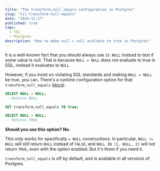 ```yaml
---
title: "The transform_null_equals configuration in Postgres"
slug: "til-transform-null-equals"
date: "2024-11-17"
published: true
tags:
  - TIL
  - Postgres
description: "How to make null = null evaluate to true in Postgres"
---
```


It is a well-known fact that you should always use `IS NULL` instead to test if some value is null. That is because `NULL = NULL` does not evaluate to true in SQL, instead it evaluates to `NULL`. 

However, if you insist on violating SQL standards and making `NULL = NULL` be true, you can. There's a runtime configuration option for that: `transform_null_equals` ([docs](https://www.postgresql.org/docs/17/runtime-config-compatible.html#GUC-TRANSFORM-NULL-EQUALS)).

```sql
SELECT NULL = NULL;
-- Returns NULL

SET transform_null_equals TO true;

SELECT NULL = NULL;
-- Returns TRUE
```

**Should you use this option? No.** 

This only works for specifically `= NULL` constructions. In particular, `NULL != NULL` will still return `NULL` instead of `FALSE`, and `NULL IN (1, NULL, 2)` will not return `TRUE`, even with the option enabled. But it's there if you need it.

`transform_null_equals` is off by default, and is available in all versions of Postgres.